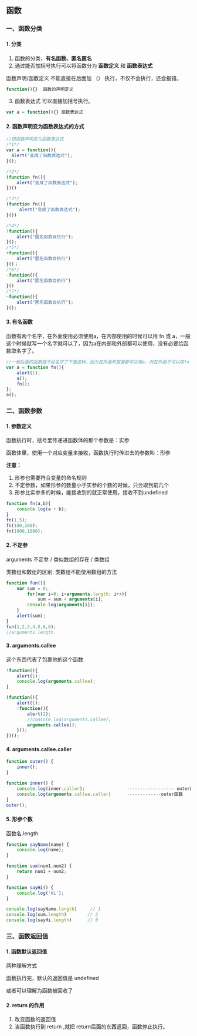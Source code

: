 ## 函数

### 一、函数分类

#### 1. 分类

1. 函数的分类，**有名函数、匿名匿名**
2. 通过能否加括号执行可以将函数分为 **函数定义** 和 **函数表达式**



函数声明/函数定义 不能直接在后面加 （） 执行，不仅不会执行，还会报错。

```js
function(){}  函数的声明定义
```

3. 函数表达式 可以直接加括号执行。

```js
var a = function(){} 函数表达式
```



#### 2. 函数声明变为函数表达式的方式

```js
//把函数声明变为函数表达式
/*1*/
var a = function(){
  alert("变成了函数表达式");
}();

/*2*/
(function fn(){
   	alert("变成了函数表达式");
})()

/*3*/
(function fn(){
  	 alert("变成了函数表达式");
}())

/*4*/
!function(){
	alert("匿名函数自执行");
}();
/*5*/
+function(){
  	alert("匿名函数自执行")
}()；
/*6*/
-function(){
  	alert("匿名函数自执行")
}()
/*7*/
~function(){
  	alert("匿名函数自执行");
}();
```



#### 3. 有名函数

函数有两个名字，在外面使用必须使用a，在内部使用的时候可以用 fn 或 a，一般这个时候就写一个名字就可以了，因为a在内部和外部都可以使用，没有必要给函数取名字了。

```js
//一般后面的函数就不给名字了下面这种，因为在外面和里面都可以用a，而在外面不可以用fn
var a = function fn(){
  	alert(1);
  	a();
  	fn();
};
a();
```



### 二、函数参数

#### 1. 参数定义

函数执行时，括号里传递进函数体的那个参数是：实参

函数体里，使用一个对应变量来接收，函数执行时传进去的参数叫：形参

**注意：** 

1. 形参也需要符合变量的命名规则
2. 不定参数，如果形参的数量小于实参的个数的时候，只会取到前几个
3. 形参比实参多的时候，能接收到的就正常使用，接收不到undefined



```js
function fn(a,b){
  	console.log(a + b);
}
fn(1,5);
fn(100,200);
fn(1000,1000);
```



#### 2. 不定参

arguments  不定参 / 类似数组的存在 / 类数组



类数组和数组的区别: 类数组不能使用数组的方法

```js
function fun(){
  	var sum = 0;
 		for(var i=0; i<arguments.length; i++){
    		sum = sum + arguments[i];
      	console.log(arguments[i]);
  	}
  	alert(sum);
}
fun(1,2,3,4,5,6,6);
//arguments.length
```



#### 3. arguments.callee

这个东西代表了包裹他的这个函数

```js
!function(){
  	alert(1);
  	console.log(arguments.callee);
}

(function(){
  	alert(1);
  	!function(){
    	alert(2);
      	//console.log(arguments.callee);
      	arguments.callee();
  	}();
})();
```



#### 4. arguments.callee.caller

```js
function outer() {
    inner();
}

function inner() {
    console.log(inner.caller);                ------------------ outer函数
    console.log(arguments.callee.caller)      -------------outer函数
}
outer();
```



#### 5. 形参个数

函数名.length

```js
function sayName(name) {
    console.log(name);
}

function sum(num1,num2) {
    return num1 + num2;
}

function sayHi() {
    console.log('Hi');
}

console.log(sayName.length)     // 1
console.log(sum.length)		   // 2
console.log(sayHi.length)      // 0
```



### 三、函数返回值

#### 1. 函数默认返回值

两种理解方式

函数执行完，默认的返回值是 undefined

或者可以理解为函数被回收了



#### 2. return 的作用

1. 改变函数的返回值
2. 当函数执行到 return ,就把 return后面的东西返回，函数停止执行。



